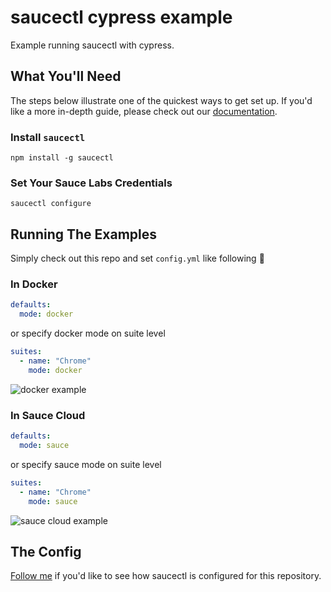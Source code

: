 # saucectl cypress example

Example running saucectl with cypress.

## What You'll Need

The steps below illustrate one of the quickest ways to get set up. If you'd like a more in-depth guide, please check out
our [documentation](https://docs.saucelabs.com/testrunner-toolkit/installation).

### Install `saucectl`

```shell
npm install -g saucectl
```

### Set Your Sauce Labs Credentials

```shell
saucectl configure
```

## Running The Examples

Simply check out this repo and set `config.yml` like following :rocket:

### In Docker

```yaml
defaults:
  mode: docker
```
or specify docker mode on suite level

```yaml
suites:
  - name: "Chrome"
    mode: docker
```

![docker example](assets/docker_example.gif)

### In Sauce Cloud

```yaml
defaults:
  mode: sauce
```
or specify sauce mode on suite level

```yaml
suites:
  - name: "Chrome"
    mode: sauce
```

![sauce cloud example](assets/sauce_cloud_example.gif)

## The Config

[Follow me](.sauce/config.yml) if you'd like to see how saucectl is configured for this repository. 
